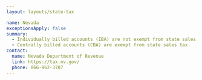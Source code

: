 ```yaml
---
layout: layouts/state-tax

name: Nevada
exceptionsApply: false
summary:
  - Individually billed accounts (IBA) are not exempt from state sales tax.
  - Centrally billed accounts (CBA) are exempt from state sales tax.
contact:
  name: Nevada Department of Revenue
  link: https://tax.nv.gov/
  phone: 866-962-3707
---
```

